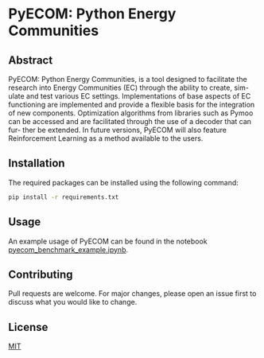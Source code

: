 # PyECOM: Python Energy Communities

## Abstract
PyECOM: Python Energy Communities, is a tool designed to facilitate the
research into Energy Communities (EC) through the ability to create, sim-
ulate and test various EC settings. Implementations of base aspects of EC
functioning are implemented and provide a flexible basis for the integration
of new components. Optimization algorithms from libraries such as Pymoo
can be accessed and are facilitated through the use of a decoder that can fur-
ther be extended. In future versions, PyECOM will also feature Reinforcement
Learning as a method available to the users.

## Installation

The required packages can be installed using the following command:

```bash
pip install -r requirements.txt
```

## Usage

An example usage of PyECOM can be found in the notebook
[pyecom_benchmark_example.ipynb](pyecom_benchmark_example.ipynb).

## Contributing

Pull requests are welcome. For major changes, please open an issue first to discuss what you would like to change.

## License

[MIT](LICENSE)
